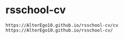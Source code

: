 # rsschool-cv

    https://AlterEgo10.github.io/rsschool-cv/cv
    https://AlterEgo10.github.io/rsschool-cv/
